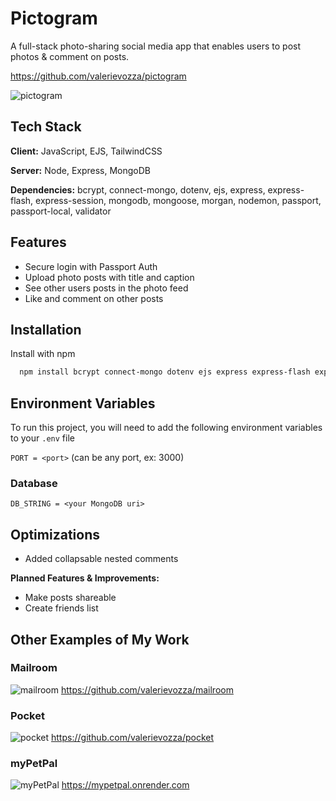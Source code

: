 
# Pictogram

A full-stack photo-sharing social media app that enables users to post photos & comment on posts.

https://github.com/valerievozza/pictogram

![pictogram](https://user-images.githubusercontent.com/101529105/195208048-b48bc942-e8bd-4cd7-86e8-9c873c1e98c2.png)

## Tech Stack

**Client:** JavaScript, EJS, TailwindCSS

**Server:** Node, Express, MongoDB

**Dependencies:** bcrypt, connect-mongo, dotenv, ejs, express, express-flash, express-session, mongodb, mongoose, morgan, nodemon, passport, passport-local, validator

## Features

- Secure login with Passport Auth
- Upload photo posts with title and caption
- See other users posts in the photo feed
- Like and comment on other posts


## Installation

Install with npm

```bash
  npm install bcrypt connect-mongo dotenv ejs express express-flash express-session mongodb mongoose morgan nodemon passport passport-local validator
```
## Environment Variables

To run this project, you will need to add the following environment variables to your `.env` file

`PORT = <port>` (can be any port, ex: 3000)

### Database

`DB_STRING = <your MongoDB uri>`
## Optimizations

- Added collapsable nested comments

**Planned Features & Improvements:**

- Make posts shareable
- Create friends list

## Other Examples of My Work

### Mailroom

![mailroom](https://user-images.githubusercontent.com/101529105/195208240-49e71fff-53c6-4d92-86ca-79dc31daccc2.png)
https://github.com/valerievozza/mailroom

### Pocket

![pocket](https://user-images.githubusercontent.com/101529105/195208290-07a5521d-bc47-40a1-9afb-8db5ed959bb8.png)
https://github.com/valerievozza/pocket

### myPetPal

![myPetPal](https://user-images.githubusercontent.com/101529105/195208309-45fa413f-58e7-4edc-852c-47d9478b4718.png)
https://mypetpal.onrender.com

